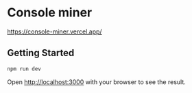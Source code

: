 # Console miner

https://console-miner.vercel.app/

## Getting Started

```bash
npm run dev
```

Open [http://localhost:3000](http://localhost:3000) with your browser to see the result.
